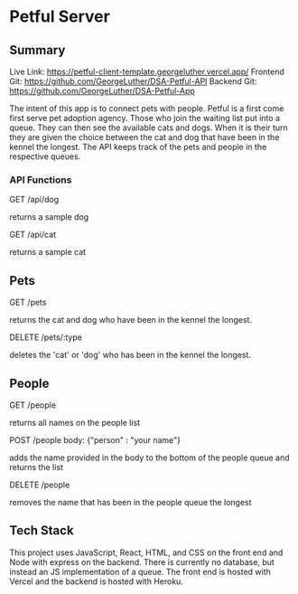 # Petful Server

## Summary

Live Link: https://petful-client-template.georgeluther.vercel.app/
Frontend Git: https://github.com/GeorgeLuther/DSA-Petful-API
Backend Git: https://github.com/GeorgeLuther/DSA-Petful-App

The intent of this app is to connect pets with people. Petful is a first come first serve pet adoption agency. Those who join the waiting list put into a queue. They can then see the available cats and dogs. When it is their turn they are given the choice between the cat and dog that have been in the kennel the longest. The API keeps track of the pets and people in the respective queues.

### API Functions

GET /api/dog

returns a sample dog

GET /api/cat

returns a sample cat

## Pets

GET /pets

returns the cat and dog who have been in the kennel the longest.

DELETE /pets/:type

deletes the 'cat' or 'dog' who has been in the kennel the longest.

## People

GET /people

returns all names on the people list

POST /people
body: {"person" : "your name"}

adds the name provided in the body to the bottom of the people queue and returns the list

DELETE /people

removes the name that has been in the people queue the longest

## Tech Stack

This project uses JavaScript, React, HTML, and CSS on the front end and Node with express on the backend. There is currently no database, but instead an JS implementation of a queue. The front end is hosted with Vercel and the backend is hosted with Heroku.